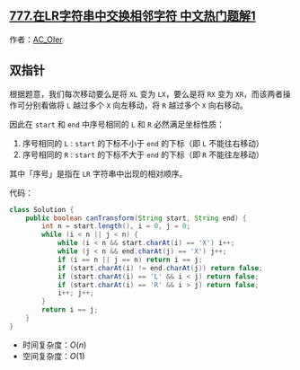 ## [777.在LR字符串中交换相邻字符 中文热门题解1](https://leetcode.cn/problems/swap-adjacent-in-lr-string/solutions/100000/by-ac_oier-ye71)

作者：[AC_OIer](https://leetcode.cn/u/AC_OIer)

## 双指针

根据题意，我们每次移动要么是将 `XL` 变为 `LX`，要么是将 `RX` 变为 `XR`，而该两者操作可分别看做将 `L` 越过多个 `X` 向左移动，将 `R` 越过多个 `X` 向右移动。

因此在 `start` 和 `end` 中序号相同的 `L` 和 `R` 必然满足坐标性质：

1. 序号相同的 `L` : `start` 的下标不小于 `end` 的下标（即 `L` 不能往右移动）
2. 序号相同的 `R` : `start` 的下标不大于 `end` 的下标（即 `R` 不能往左移动）

其中「序号」是指在 `LR` 字符串中出现的相对顺序。

代码：
```Java []
class Solution {
    public boolean canTransform(String start, String end) {
        int n = start.length(), i = 0, j = 0;
        while (i < n || j < n) {
            while (i < n && start.charAt(i) == 'X') i++;
            while (j < n && end.charAt(j) == 'X') j++;
            if (i == n || j == n) return i == j;
            if (start.charAt(i) != end.charAt(j)) return false;
            if (start.charAt(i) == 'L' && i < j) return false;
            if (start.charAt(i) == 'R' && i > j) return false;
            i++; j++;
        }
        return i == j;
    }
}
```
* 时间复杂度：$O(n)$
* 空间复杂度：$O(1)$

